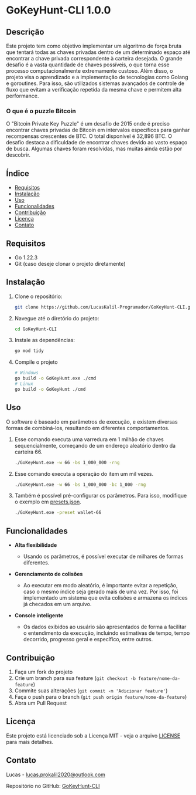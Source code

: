 # GoKeyHunt-CLI 1.0.0

## Descrição

Este projeto tem como objetivo implementar um algoritmo de força bruta que tentará todas as chaves privadas dentro de um determinado espaço até encontrar a chave privada correspondente à carteira desejada. O grande desafio é a vasta quantidade de chaves possíveis, o que torna esse processo computacionalmente extremamente custoso. Além disso, o projeto visa o aprendizado e a implementação de tecnologias como Golang e goroutines. Para isso, são utilizados sistemas avançados de controle de fluxo que evitam a verificação repetida da mesma chave e permitem alta performance.

### O que é o puzzle Bitcoin

O "Bitcoin Private Key Puzzle" é um desafio de 2015 onde é preciso encontrar chaves privadas de Bitcoin em intervalos específicos para ganhar recompensas crescentes de BTC. O total disponível é 32,896 BTC. O desafio destaca a dificuldade de encontrar chaves devido ao vasto espaço de busca. Algumas chaves foram resolvidas, mas muitas ainda estão por descobrir.

## Índice

- [Requisitos](#requisitos)
- [Instalação](#instalação)
- [Uso](#uso)
- [Funcionalidades](#funcionalidades)
- [Contribuição](#contribuição)
- [Licença](#licença)
- [Contato](#contato)

## Requisitos

- Go 1.22.3
- Git (caso deseje clonar o projeto diretamente)

## Instalação

1. Clone o repositório:
    ```sh
    git clone https://github.com/LucasKalil-Programador/GoKeyHunt-CLI.git
    ```
2. Navegue até o diretório do projeto:
    ```sh
    cd GoKeyHunt-CLI
    ```
3. Instale as dependências:
    ```sh
    go mod tidy
    ```
4. Compile o projeto
    ```sh
    # Windows
    go build -o GoKeyHunt.exe ./cmd
    # Linux
    go build -o GoKeyHunt ./cmd
    ```

## Uso

O software é baseado em parâmetros de execução, e existem diversas formas de combiná-los, resultando em diferentes comportamentos.

1. Esse comando executa uma varredura em 1 milhão de chaves sequencialmente, começando de um endereço aleatório dentro da carteira 66.
    ```sh
    ./GoKeyHunt.exe -w 66 -bs 1_000_000 -rng
    ```

2. Esse comando executa a operação do item um mil vezes.
    ```sh
    ./GoKeyHunt.exe -w 66 -bs 1_000_000 -bc 1_000 -rng
    ```

3. Também é possível pré-configurar os parâmetros. Para isso, modifique o exemplo em [presets.json](./data/presets.json).
    ```sh
    ./GoKeyHunt.exe -preset wallet-66
    ```

## Funcionalidades

- **Alta flexibilidade**
  - Usando os parâmetros, é possível executar de milhares de formas diferentes.

- **Gerenciamento de colisões**
  - Ao executar em modo aleatório, é importante evitar a repetição, caso o mesmo índice seja gerado mais de uma vez. Por isso, foi implementado um sistema que evita colisões e armazena os índices já checados em um arquivo.

- **Console inteligente**
  - Os dados exibidos ao usuário são apresentados de forma a facilitar o entendimento da execução, incluindo estimativas de tempo, tempo decorrido, progresso geral e específico, entre outros.

## Contribuição

1. Faça um fork do projeto
2. Crie um branch para sua feature (`git checkout -b feature/nome-da-feature`)
3. Commite suas alterações (`git commit -m 'Adicionar feature'`)
4. Faça o push para o branch (`git push origin feature/nome-da-feature`)
5. Abra um Pull Request

## Licença

Este projeto está licenciado sob a Licença MIT - veja o arquivo [LICENSE](./LICENSE) para mais detalhes.

## Contato

Lucas - [lucas.prokalil2020@outlook.com](mailto:lucas.prokalil2020@outlook.com)

Repositório no GitHub: [GoKeyHunt-CLI](https://github.com/LucasKalil-Programador/GoKeyHunt-CLI)
